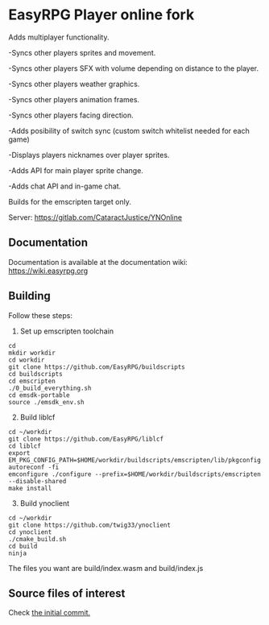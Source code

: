 # EasyRPG Player online fork

Adds multiplayer functionality. 

-Syncs other players sprites and movement.

-Syncs other players SFX with volume depending on distance to the player.

-Syncs other players weather graphics.

-Syncs other players animation frames.

-Syncs other players facing direction.

-Adds posibility of switch sync (custom switch whitelist needed for each game)

-Displays players nicknames over player sprites.

-Adds API for main player sprite change.

-Adds chat API and in-game chat.


Builds for the emscripten target only.

Server: https://gitlab.com/CataractJustice/YNOnline

## Documentation

Documentation is available at the documentation wiki: https://wiki.easyrpg.org

## Building

Follow these steps:

1) Set up emscripten toolchain

```
cd
mkdir workdir
cd workdir
git clone https://github.com/EasyRPG/buildscripts
cd buildscripts
cd emscripten
./0_build_everything.sh
cd emsdk-portable
source ./emsdk_env.sh
```

2) Build liblcf
```
cd ~/workdir
git clone https://github.com/EasyRPG/liblcf
cd liblcf
export EM_PKG_CONFIG_PATH=$HOME/workdir/buildscripts/emscripten/lib/pkgconfig
autoreconf -fi
emconfigure ./configure --prefix=$HOME/workdir/buildscripts/emscripten --disable-shared
make install
```

3) Build ynoclient
```
cd ~/workdir
git clone https://github.com/twig33/ynoclient
cd ynoclient
./cmake_build.sh
cd build
ninja
```

The files you want are build/index.wasm and build/index.js

## Source files of interest
Check [the initial commit.](https://github.com/twig33/ynoclient/commit/218c56586b598a9e3889ed74cd606ed699d159ca)
